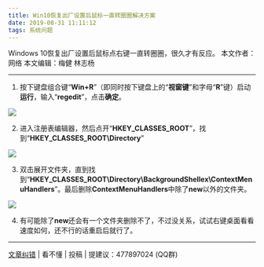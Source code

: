 ```yaml
---
title: Win10恢复出厂设置后鼠标一直转圈圈解决方案
date: 2019-08-31 11:11:12
tags: 系统问题
---
```

Windows 10恢复出厂设置后鼠标点右键一直转圈圈，很久才有反应。
本文作者：网络
本文编辑：梅健 林志杨
<!--more-->
<hr>

1. 按下键盘组合键“**Win+R**”（即同时按下键盘上的“**视窗键**”和字母“**R**”键）启动**运行**，输入“**regedit**”，点击**确定**。

![](./1.png)

2. 进入注册表编辑器，然后点开“**HKEY_CLASSES_ROOT**”，找到“**HKEY_CLASSES_ROOT\Directory**”

![](./2.png)

3. 双击展开文件夹，直到找到“**HKEY_CLASSES_ROOT\Directory\BackgroundShellex\ContextMenuHandlers**”。最后删除**ContextMenuHandlers**中除了**new**以外的文件夹。

![](./3.png)

4. 有可能除了**new**还会有一个文件夹删除不了，不过没关系，试试右键桌面看看速度如何，还不行的话重启后就行了。

<hr>

[文章纠错](https://github.com/cqjtu-acm/help/issues) | 看不懂 | 投稿 | 提建议：477897024 (QQ群)

